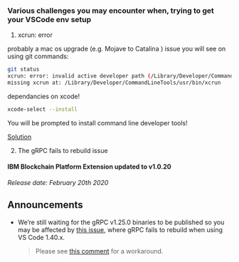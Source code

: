 ### Various challenges you may encounter when, trying to get your VSCode env setup

1. xcrun: error

probably a mac os upgrade (e.g. Mojave to Catalina ) issue you will see on using git commands:

```bash
git status
xcrun: error: invalid active developer path (/Library/Developer/CommandLineTools), 
missing xcrun at: /Library/Developer/CommandLineTools/usr/bin/xcrun
```
dependancies on xcode!

```sh
xcode-select --install
```
You will be prompted to install command line developer tools!

[Solution ](https://tips.tutorialhorizon.com/2015/10/01/xcrun-error-invalid-active-developer-path-library-developer-commandline-tools-missing-xcrun/)

2. The gRPC fails to rebuild issue

#### IBM Blockchain Platform Extension updated to v1.0.20
_Release date: February 20th 2020_

Announcements
---
* We’re still waiting for the gRPC v1.25.0 binaries to be published so you may be affected by [this issue](https://github.com/IBM-Blockchain/blockchain-vscode-extension/issues/1621), where gRPC fails to rebuild when using VS Code 1.40.x.
   > Please see [this comment](https://github.com/IBM-Blockchain/blockchain-vscode-extension/issues/1621#issuecomment-552926559) for a workaround.
